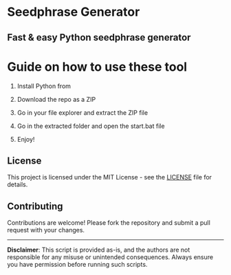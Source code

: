 # Seedphrase Generator         
            
## Fast & easy Python seedphrase generator            
                 
# Guide on how to use these tool               
                
1. Install Python from            
     
2. Download the repo as a ZIP             
        
3. Go in your file explorer and extract the ZIP file       
             
4. Go in the extracted folder and open the start.bat file         
               
5. Enjoy!             
                  
## License                
         
This project is licensed under the MIT License - see the [LICENSE](LICENSE) file for details.                    
     
## Contributing       
          
Contributions are welcome! Please fork the repository and submit a pull request with your changes.              
           
---         
            
**Disclaimer**: This script is provided as-is, and the authors are not responsible for any misuse or unintended consequences. Always ensure you have permission before running such scripts.              